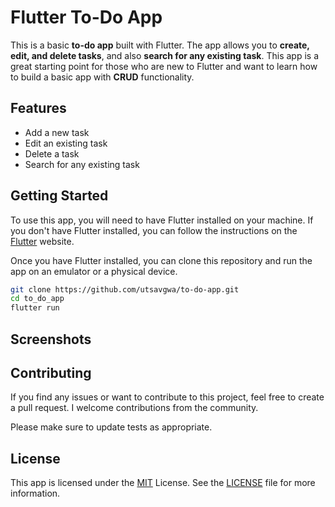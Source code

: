 # Flutter To-Do App

This is a basic **to-do app** built with Flutter. The app allows you to **create, edit, and delete tasks**, and also **search for any existing task**. This app is a great starting point for those who are new to Flutter and want to learn how to build a basic app with **CRUD** functionality.

## Features

- Add a new task
- Edit an existing task
- Delete a task
- Search for any existing task

## Getting Started

To use this app, you will need to have Flutter installed on your machine. If you don't have Flutter installed, you can follow the instructions on the [Flutter](https://flutter.dev/docs/get-started/install) website.

Once you have Flutter installed, you can clone this repository and run the app on an emulator or a physical device.

```bash
git clone https://github.com/utsavgwa/to-do-app.git
cd to_do_app
flutter run
```

## Screenshots

## Contributing

If you find any issues or want to contribute to this project, feel free to create a pull request. I welcome contributions from the community.

Please make sure to update tests as appropriate.

## License

This app is licensed under the [MIT](https://choosealicense.com/licenses/mit/) License. See the [LICENSE]() file for more information.
